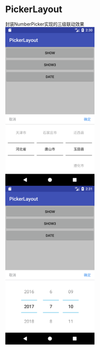 # PickerLayout
封装NumberPicker实现的三级联动效果
 <img src="https://github.com/phxnirvana/PickerLayout/blob/master/images/device-2017-07-10-143048.png" height = "500" align=center />
 <img src="https://github.com/phxnirvana/PickerLayout/blob/master/images/device-2017-07-10-143113.png" height = "500" align=center />
